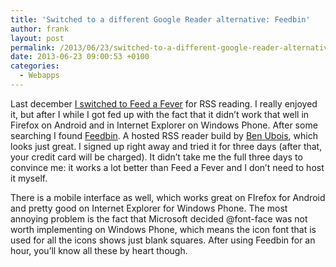 ```yaml
---
title: 'Switched to a different Google Reader alternative: Feedbin'
author: frank
layout: post
permalink: /2013/06/23/switched-to-a-different-google-reader-alternative-feedbin/
date: 2013-06-23 09:00:53 +0100
categories:
  - Webapps
---
```

Last december [I switched to Feed a Fever][1] for RSS reading. I really enjoyed it, but after I while I got fed up with the fact that it didn&#8217;t work that well in Firefox on Android and in Internet Explorer on Windows Phone. After some searching I found [Feedbin][2]. A hosted RSS reader build by [Ben Ubois][3], which looks just great. I signed up right away and tried it for three days (after that, your credit card will be charged). It didn&#8217;t take me the full three days to convince me: it works a lot better than Feed a Fever and I don&#8217;t need to host it myself.

There is a mobile interface as well, which works great on FIrefox for Android and pretty good on Internet Explorer for Windows Phone. The most annoying problem is the fact that Microsoft decided @font-face was not worth implementing on Windows Phone, which means the icon font that is used for all the icons shows just blank squares. After using Feedbin for an hour, you&#8217;ll know all these by heart though.

 [1]: https://frankgroeneveld.nl/2012/12/29/switching-from-google-reader-to-feed-a-fever/
 [2]: http://feedbin.me
 [3]: http://benubois.com/
